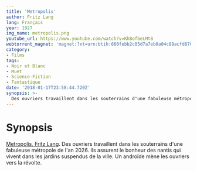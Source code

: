 ```yaml
---
title: 'Metropolis'
author: Fritz Lang
lang: Français
year: 1927
img_name: metropolis.png
youtube_url: https://www.youtube.com/watch?v=KhBofbeLMt8
webtorrent_magnet: 'magnet:?xt=urn:btih:660febb2c05d7a7eb0a04c88acfd870c48f4b35a&dn=j57KIDZYi4nz.mp4&tr=udp://explodie.org:6969&tr=udp://tracker.coppersurfer.tk:6969&tr=udp://tracker.empire-js.us:1337&tr=udp://tracker.leechers-paradise.org:6969&tr=udp://tracker.opentrackr.org:1337&tr=wss://tracker.btorrent.xyz&tr=wss://tracker.fastcast.nz&tr=wss://tracker.openwebtorrent.com&as=https://seed01.bitchute.com/8929/j57KIDZYi4nz.mp4&as=https://seed02.bitchute.com/8929/j57KIDZYi4nz.mp4&as=https://seed03.bitchute.com/8929/j57KIDZYi4nz.mp4&xs=https://www.bitchute.com/torrent/8929/j57KIDZYi4nz.torrent'
category:
- Films
tags:
- Noir et Blanc
- Muet
- Science-Fiction
- Fantastique
date: '2018-01-17T23:58:44.720Z'
synopsis: >-
  Des ouvriers travaillent dans les souterrains d'une fabuleuse métropole de l'an 2026. Ils assurent le bonheur des nantis qui vivent dans les jardins suspendus de la ville. Un androïde mène les ouvriers vers la révolte.
---
```



# Synopsis
[Metropolis, Fritz Lang](https://www.amazon.fr/gp/product/B01H45DJS8/ref=as_li_tl?ie=UTF8&tag=ctimes-21&camp=1642&creative=6746&linkCode=as2&creativeASIN=B01H45DJS8&linkId=fdfd554b5c329d98d8a1bcc29d122077). Des ouvriers travaillent dans les souterrains d'une fabuleuse métropole de l'an 2026. Ils assurent le bonheur des nantis qui vivent dans les jardins suspendus de la ville. Un androïde mène les ouvriers vers la révolte.
